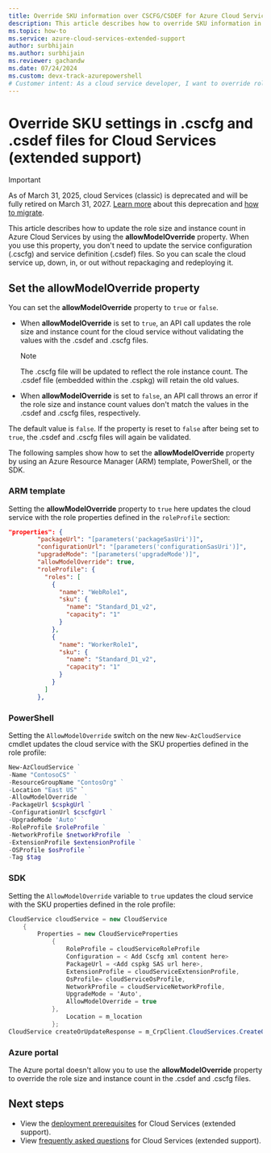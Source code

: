 ```yaml
---
title: Override SKU information over CSCFG/CSDEF for Azure Cloud Services (extended support)
description: This article describes how to override SKU information in .cscfg and .csdef files for Azure Cloud Services (extended support).
ms.topic: how-to
ms.service: azure-cloud-services-extended-support
author: surbhijain
ms.author: surbhijain
ms.reviewer: gachandw
ms.date: 07/24/2024
ms.custom: devx-track-azurepowershell
# Customer intent: As a cloud service developer, I want to override role size and instance count settings programmatically, so that I can scale services without modifying and redeploying configuration and definition files.
---
```


# Override SKU settings in .cscfg and .csdef files for Cloud Services (extended support)

> [!IMPORTANT]
> As of March 31, 2025, cloud Services (classic) is deprecated and will be fully retired on March 31, 2027. [Learn more](https://aka.ms/csesretirement) about this deprecation and [how to migrate](https://aka.ms/cses-retirement-march-2025).

This article describes how to update the role size and instance count in Azure Cloud Services by using the **allowModelOverride** property. When you use this property, you don't need to update the service configuration (.cscfg) and service definition (.csdef) files. So you can scale the cloud service up, down, in, or out without repackaging and redeploying it.

## Set the allowModelOverride property
You can set the **allowModelOverride** property to `true` or `false`. 
* When **allowModelOverride** is set to `true`, an API call updates the role size and instance count for the cloud service without validating the values with the .csdef and .cscfg files. 
   > [!Note]
   > The .cscfg file will be updated  to reflect the role instance count. The .csdef file (embedded within the .cspkg) will retain the old values.

* When **allowModelOverride** is set to `false`, an API call throws an error if the role size and instance count values don't match the values in the .csdef and .cscfg files,   respectively.

The default value is `false`. If the property is reset to `false` after being set to `true`, the .csdef and .cscfg files will again be validated.

The following samples show how to set the **allowModelOverride** property by using an Azure Resource Manager (ARM) template, PowerShell, or the SDK.

### ARM template
Setting the **allowModelOverride** property to `true` here updates the cloud service with the role properties defined in the `roleProfile` section:
```json
"properties": {
        "packageUrl": "[parameters('packageSasUri')]",
        "configurationUrl": "[parameters('configurationSasUri')]",
        "upgradeMode": "[parameters('upgradeMode')]",
        "allowModelOverride": true,
        "roleProfile": {
          "roles": [
            {
              "name": "WebRole1",
              "sku": {
                "name": "Standard_D1_v2",
                "capacity": "1"
              }
            },
            {
              "name": "WorkerRole1",
              "sku": {
                "name": "Standard_D1_v2",
                "capacity": "1"
              }
            }
          ]
        },

```
### PowerShell
Setting the `AllowModelOverride` switch on the new `New-AzCloudService` cmdlet updates the cloud service with the SKU properties defined in the role profile:
```powershell
New-AzCloudService ` 
-Name "ContosoCS" ` 
-ResourceGroupName "ContosOrg" ` 
-Location "East US" `
-AllowModelOverride  ` 
-PackageUrl $cspkgUrl ` 
-ConfigurationUrl $cscfgUrl ` 
-UpgradeMode 'Auto' ` 
-RoleProfile $roleProfile ` 
-NetworkProfile $networkProfile  ` 
-ExtensionProfile $extensionProfile ` 
-OSProfile $osProfile `
-Tag $tag
```
### SDK
Setting the `AllowModelOverride` variable to `true` updates the cloud service with the SKU properties defined in the role profile:

```csharp
CloudService cloudService = new CloudService
    {
        Properties = new CloudServiceProperties
            {
                RoleProfile = cloudServiceRoleProfile
                Configuration = < Add Cscfg xml content here>
                PackageUrl = <Add cspkg SAS url here>,
                ExtensionProfile = cloudServiceExtensionProfile,
                OsProfile= cloudServiceOsProfile,
                NetworkProfile = cloudServiceNetworkProfile,
                UpgradeMode = 'Auto',
                AllowModelOverride = true
            },
                Location = m_location
            };
CloudService createOrUpdateResponse = m_CrpClient.CloudServices.CreateOrUpdate("ContosOrg", "ContosoCS", cloudService);
```
### Azure portal
The Azure portal doesn't allow you to use the **allowModelOverride** property to override the role size and instance count in the .csdef and .cscfg files. 


## Next steps 
- View the [deployment prerequisites](deploy-prerequisite.md) for Cloud Services (extended support).
- View [frequently asked questions](faq.yml) for Cloud Services (extended support).
